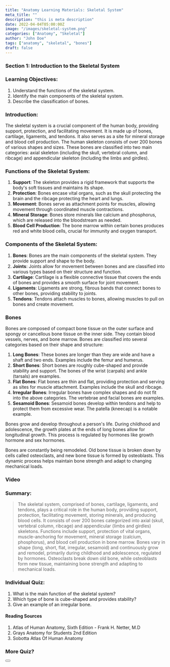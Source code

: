 ```yaml
---
title: "Anatomy Learning Materials: Skeletal System"
meta_title: ""
description: "this is meta description"
date: 2022-04-04T05:00:00Z
image: "/images/skeletal-system.png"
categories: ["Anatomy", "Skeletal"]
author: "John Doe"
tags: ["anatomy", "skeletal", "bones"]
draft: false
---
```

### Section 1: Introduction to the Skeletal System

### Learning Objectives:
1. Understand the functions of the skeletal system.
2. Identify the main components of the skeletal system.
3. Describe the classification of bones.

### Introduction:
The skeletal system is a crucial component of the human body, providing support, protection, and facilitating movement. It is made up of bones, cartilage, ligaments, and tendons. It also serves as a site for mineral storage and blood cell production. The human skeleton consists of over 200 bones of various shapes and sizes. These bones are classified into two main categories: axial skeleton (including the skull, vertebral column, and ribcage) and appendicular skeleton (including the limbs and girdles).

### Functions of the Skeletal System:

1. **Support**: The skeleton provides a rigid framework that supports the body's soft tissues and maintains its shape.
2. **Protection**: Bones encase vital organs, such as the skull protecting the brain and the ribcage protecting the heart and lungs.
3. **Movement**: Bones serve as attachment points for muscles, allowing movement through coordinated muscle contractions.
4. **Mineral Storage**: Bones store minerals like calcium and phosphorus, which are released into the bloodstream as needed.
5. **Blood Cell Production**: The bone marrow within certain bones produces red and white blood cells, crucial for immunity and oxygen transport.

### Components of the Skeletal System:

1. **Bones**: Bones are the main components of the skeletal system. They provide support and shape to the body.
2. **Joints**: Joints allow for movement between bones and are classified into various types based on their structure and function.
3. **Cartilage**: Cartilage is a flexible connective tissue that covers the ends of bones and provides a smooth surface for joint movement.
4. **Ligaments**: Ligaments are strong, fibrous bands that connect bones to other bones, providing stability to joints.
5. **Tendons**: Tendons attach muscles to bones, allowing muscles to pull on bones and create movement.

### Bones
Bones are composed of compact bone tissue on the outer surface and spongy or cancellous bone tissue on the inner side. They contain blood vessels, nerves, and bone marrow. Bones are classified into several categories based on their shape and structure:

1. **Long Bones**: These bones are longer than they are wide and have a shaft and two ends. Examples include the femur and humerus.
2. **Short Bones**: Short bones are roughly cube-shaped and provide stability and support. The bones of the wrist (carpals) and ankle (tarsals) are examples.
3. **Flat Bones**: Flat bones are thin and flat, providing protection and serving as sites for muscle attachment. Examples include the skull and ribcage.
4. **Irregular Bones**: Irregular bones have complex shapes and do not fit into the above categories. The vertebrae and facial bones are examples.
5. **Sesamoid Bones**: Sesamoid bones develop within tendons and help to protect them from excessive wear. The patella (kneecap) is a notable example.

Bones grow and develop throughout a person's life. During childhood and adolescence, the growth plates at the ends of long bones allow for longitudinal growth. This process is regulated by hormones like growth hormone and sex hormones.

Bones are constantly being remodeled. Old bone tissue is broken down by cells called osteoclasts, and new bone tissue is formed by osteoblasts. This dynamic process helps maintain bone strength and adapt to changing mechanical loads.

### Video

<Youtube id="rDGqkMHPDqE" title="Play:Youtube"/>

### Summary:
>The skeletal system, comprised of bones, cartilage, ligaments, and tendons, plays a critical role in the human body, providing support, protection, facilitating movement, storing minerals, and producing blood cells. It consists of over 200 bones categorized into axial (skull, vertebral column, ribcage) and appendicular (limbs and girdles) skeletons. Functions include support, protection of vital organs, muscle-anchoring for movement, mineral storage (calcium, phosphorus), and blood cell production in bone marrow. Bones vary in shape (long, short, flat, irregular, sesamoid) and continuously grow and remodel, primarily during childhood and adolescence, regulated by hormones. Osteoclasts break down old bone, while osteoblasts form new tissue, maintaining bone strength and adapting to mechanical loads.

### Individual Quiz:

1. What is the main function of the skeletal system?
2. Which type of bone is cube-shaped and provides stability?
3. Give an example of an irregular bone.

#### Reading Sources

1. Atlas of Human Anatomy, Sixth Edition - Frank H. Netter, M.D
2. Grays Anatomy for Students 2nd Edition
3. Sobotta Atlas Of Human Anatomy

### More Quiz?

<Button label="Let's Go" link="/quiz" style="solid"/>
